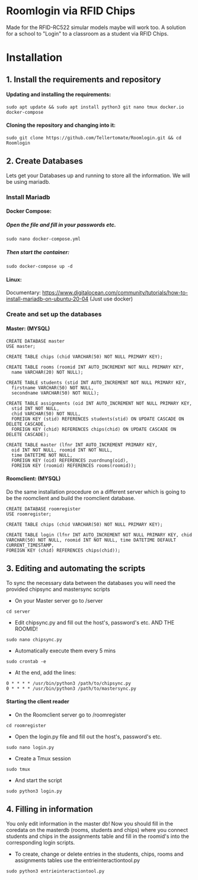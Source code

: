 # Roomlogin via RFID Chips
Made for the RFID-RC522 simular models maybe will work too.
A solution for a school to "Login" to a classroom as a student via RFID Chips.



# Installation

## 1. Install the requirements and repository
#### Updating and installing the requirements:
```
sudo apt update && sudo apt install python3 git nano tmux docker.io docker-compose
```
#### Cloning the repository and changing into it:
```
sudo git clone https://github.com/Tellertomate/Roomlogin.git && cd Roomlogin
```

## 2. Create Databases
Lets get your Databases up and running to store all the information.
We will be using mariadb.

### Install Mariadb
#### Docker Compose:
##### Open the file and fill in your passwords etc.
```
sudo nano docker-compose.yml
```
##### Then start the container:
```
sudo docker-compose up -d
```
#### Linux:
Documentary:
https://www.digitalocean.com/community/tutorials/how-to-install-mariadb-on-ubuntu-20-04
(Just use docker)

### Create and set up the databases
#### Master: (MYSQL)
```
CREATE DATABASE master
USE master;
```
```
CREATE TABLE chips (chid VARCHAR(50) NOT NULL PRIMARY KEY);
```
```
CREATE TABLE rooms (roomid INT AUTO_INCREMENT NOT NULL PRIMARY KEY,
  name VARCHAR(20) NOT NULL);
```
```
CREATE TABLE students (stid INT AUTO_INCREMENT NOT NULL PRIMARY KEY,
  firstname VARCHAR(50) NOT NULL,
  secondname VARCHAR(50) NOT NULL);
```
```
CREATE TABLE assignments (oid INT AUTO_INCREMENT NOT NULL PRIMARY KEY,
  stid INT NOT NULL,
  chid VARCHAR(50) NOT NULL,
  FOREIGN KEY (stid) REFERENCES students(stid) ON UPDATE CASCADE ON DELETE CASCADE,
  FOREIGN KEY (chid) REFERENCES chips(chid) ON UPDATE CASCADE ON DELETE CASCADE);  
```
```
CREATE TABLE master (lfnr INT AUTO_INCREMENT PRIMARY KEY,
  oid INT NOT NULL, roomid INT NOT NULL,
  time DATETIME NOT NULL,
  FOREIGN KEY (oid) REFERENCES zuordnung(oid),
  FOREIGN KEY (roomid) REFERENCES rooms(roomid));
```

#### Roomclient: (MYSQL)
Do the same installation procedure on a different server which is going to be the roomclient and build the roomclient database.
```
CREATE DATABASE roomregister
USE roomregister;
```
```
CREATE TABLE chips (chid VARCHAR(50) NOT NULL PRIMARY KEY);
```
```
CREATE TABLE login (lfnr INT AUTO_INCREMENT NOT NULL PRIMARY KEY, chid VARCHAR(50) NOT NULL, roomid INT NOT NULL, time DATETIME DEFAULT CURRENT_TIMESTAMP,
FOREIGN KEY (chid) REFERENCES chips(chid));
```

## 3. Editing and automating the scripts
To sync the necessary data between the databases you will need the provided chipsync and mastersync scripts
- On your Master server go to /server
```
cd server
```
- Edit chipsync.py and fill out the host's, password's etc. AND THE ROOMID!
```
sudo nano chipsync.py
```
- Automatically execute them every 5 mins
```
sudo crontab -e
```
- At the end, add the lines:
```
0 * * * * /usr/bin/python3 /path/to/chipsync.py
0 * * * * /usr/bin/python3 /path/to/mastersync.py
```
#### Starting the client reader
- On the Roomclient server go to /roomregister
```
cd roomregister
```
- Open the login.py file and fill out the host's, password's etc.
```
sudo nano login.py
```
- Create a Tmux session
```
sudo tmux
```
- And start the script
```
sudo python3 login.py
```

## 4. Filling in information
You only edit information in the master db! Now you should fill in the coredata on the masterdb (rooms, students and chips) where you connect students and chips in the assignments table and fill in the roomid's into the corresponding login scripts.
- To create, change or delete entries in the students, chips, rooms and assignments tables use the entrieinteractiontool.py
```
sudo python3 entrieinteractiontool.py
```



